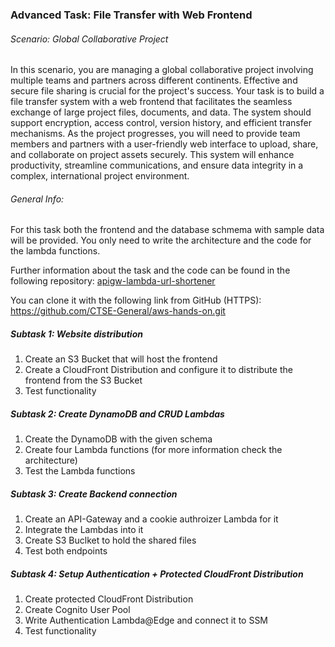 ### Advanced Task: File Transfer with Web Frontend

###### Scenario: Global Collaborative Project

In this scenario, you are managing a global collaborative project involving multiple teams and partners across different continents. Effective and secure file sharing is crucial for the project's success. Your task is to build a file transfer system with a web frontend that facilitates the seamless exchange of large project files, documents, and data. The system should support encryption, access control, version history, and efficient transfer mechanisms. As the project progresses, you will need to provide team members and partners with a user-friendly web interface to upload, share, and collaborate on project assets securely. This system will enhance productivity, streamline communications, and ensure data integrity in a complex, international project environment.

###### General Info:
For this task both the frontend and the database schmema with sample data will be provided. You only need to write the architecture and the code for the lambda functions.

Further information about the task and the code can be found in the following repository: [apigw-lambda-url-shortener](https://github.com/CTSE-General/aws-hands-on/tree/main/serverless-web-hosting/serverless-file-share)

You can clone it with the following link from GitHub (HTTPS): https://github.com/CTSE-General/aws-hands-on.git

##### Subtask 1: Website distribution
1. Create an S3 Bucket that will host the frontend
2. Create a CloudFront Distribution and configure it to distribute the frontend from the S3 Bucket
3. Test functionality

##### Subtask 2: Create DynamoDB and CRUD Lambdas
1. Create the DynamoDB with the given schema
2. Create four Lambda functions (for more information check the architecture)
3. Test the Lambda functions

##### Subtask 3: Create Backend connection
1. Create an API-Gateway and a cookie authroizer Lambda for it
2. Integrate the Lambdas into it
3. Create S3 Buclket to hold the shared files
4. Test both endpoints

##### Subtask 4: Setup Authentication + Protected CloudFront Distribution
1. Create protected CloudFront Distribution
2. Create Cognito User Pool
3. Write Authentication Lambda@Edge and connect it to SSM
4. Test functionality
